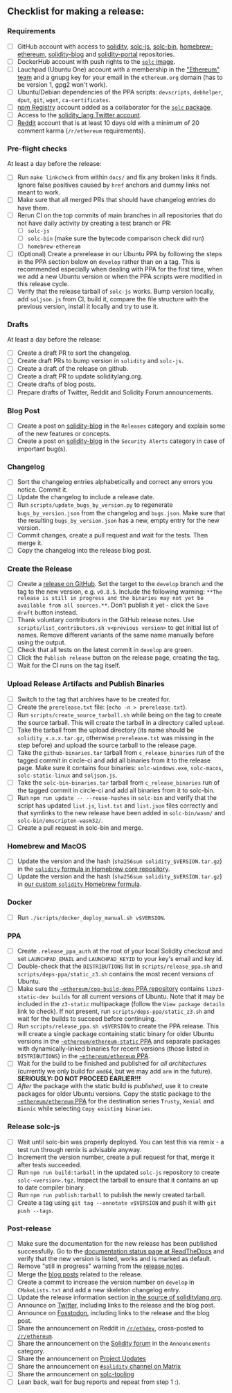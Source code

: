 ## Checklist for making a release:

### Requirements
 - [ ] GitHub account with access to [solidity](https://github.com/ethereum/solidity), [solc-js](https://github.com/ethereum/solc-js),
       [solc-bin](https://github.com/ethereum/solc-bin), [homebrew-ethereum](https://github.com/ethereum/homebrew-ethereum),
       [solidity-blog](https://github.com/ethereum/solidity-blog) and [solidity-portal](https://github.com/ethereum/solidity-portal) repositories.
 - [ ] DockerHub account with push rights to the [``solc`` image](https://hub.docker.com/r/ethereum/solc).
 - [ ] Lauchpad (Ubuntu One) account with a membership in the ["Ethereum" team](https://launchpad.net/~ethereum) and
       a gnupg key for your email in the ``ethereum.org`` domain (has to be version 1, gpg2 won't work).
 - [ ] Ubuntu/Debian dependencies of the PPA scripts: ``devscripts``, ``debhelper``, ``dput``, ``git``, ``wget``, ``ca-certificates``.
 - [ ] [npm Registry](https://www.npmjs.com) account added as a collaborator for the [``solc`` package](https://www.npmjs.com/package/solc).
 - [ ] Access to the [solidity_lang Twitter account](https://twitter.com/solidity_lang).
 - [ ] [Reddit](https://www.reddit.com) account that is at least 10 days old with a minimum of 20 comment karma (``/r/ethereum`` requirements).

### Pre-flight checks
At least a day before the release:
 - [ ] Run ``make linkcheck`` from within ``docs/`` and fix any broken links it finds.
       Ignore false positives caused by ``href`` anchors and dummy links not meant to work.
 - [ ] Make sure that all merged PRs that should have changelog entries do have them.
 - [ ] Rerun CI on the top commits of main branches in all repositories that do not have daily activity by creating a test branch or PR:
      - [ ] ``solc-js``
      - [ ] ``solc-bin`` (make sure the bytecode comparison check did run)
      - [ ] ``homebrew-ethereum``
 - [ ] (Optional) Create a prerelease in our Ubuntu PPA by following the steps in the PPA section below on ``develop`` rather than on a tag.
       This is recommended especially when dealing with PPA for the first time, when we add a new Ubuntu version or when the PPA scripts were modified in this release cycle.
 - [ ] Verify that the release tarball of ``solc-js`` works.
       Bump version locally, add ``soljson.js`` from CI, build it, compare the file structure with the previous version, install it locally and try to use it.

### Drafts
At least a day before the release:
 - [ ] Create a draft PR to sort the changelog.
 - [ ] Create draft PRs to bump version in ``solidity`` and ``solc-js``.
 - [ ] Create a draft of the release on github.
 - [ ] Create a draft PR to update soliditylang.org.
 - [ ] Create drafts of blog posts.
 - [ ] Prepare drafts of Twitter, Reddit and Solidity Forum announcements.

### Blog Post
 - [ ] Create a post on [solidity-blog](https://github.com/ethereum/solidity-blog) in the ``Releases`` category and explain some of the new features or concepts.
 - [ ] Create a post on [solidity-blog](https://github.com/ethereum/solidity-blog) in the ``Security Alerts`` category in case of important bug(s).

### Changelog
 - [ ] Sort the changelog entries alphabetically and correct any errors you notice. Commit it.
 - [ ] Update the changelog to include a release date.
 - [ ] Run ``scripts/update_bugs_by_version.py`` to regenerate ``bugs_by_version.json`` from the changelog and ``bugs.json``.
       Make sure that the resulting ``bugs_by_version.json`` has a new, empty entry for the new version.
 - [ ] Commit changes, create a pull request and wait for the tests. Then merge it.
 - [ ] Copy the changelog into the release blog post.

### Create the Release
 - [ ] Create a [release on GitHub](https://github.com/ethereum/solidity/releases/new).
       Set the target to the ``develop`` branch and the tag to the new version, e.g. ``v0.8.5``.
       Include the following warning: ``**The release is still in progress and the binaries may not yet be available from all sources.**``.
       Don't publish it yet - click the ``Save draft`` button instead.
 - [ ] Thank voluntary contributors in the GitHub release notes.
       Use ``scripts/list_contributors.sh v<previous version>`` to get initial list of names.
       Remove different variants of the same name manually before using the output.
 - [ ] Check that all tests on the latest commit in ``develop`` are green.
 - [ ] Click the ``Publish release`` button on the release page, creating the tag.
 - [ ] Wait for the CI runs on the tag itself.

### Upload Release Artifacts and Publish Binaries
 - [ ] Switch to the tag that archives have to be created for.
 - [ ] Create the ``prerelease.txt`` file: (``echo -n > prerelease.txt``).
 - [ ] Run ``scripts/create_source_tarball.sh`` while being on the tag to create the source tarball. This will create the tarball in a directory called ``upload``.
 - [ ] Take the tarball from the upload directory (its name should be ``solidity_x.x.x.tar.gz``, otherwise ``prerelease.txt`` was missing in the step before) and upload the source tarball to the release page.
 - [ ] Take the ``github-binaries.tar`` tarball from ``c_release_binaries`` run of the tagged commit in circle-ci and add all binaries from it to the release page.
       Make sure it contains four binaries: ``solc-windows.exe``, ``solc-macos``, ``solc-static-linux`` and ``soljson.js``.
 - [ ] Take the ``solc-bin-binaries.tar`` tarball from ``c_release_binaries`` run of the tagged commit in circle-ci and add all binaries from it to solc-bin.
 - [ ] Run ``npm run update -- --reuse-hashes`` in ``solc-bin`` and verify that the script has updated ``list.js``, ``list.txt`` and ``list.json`` files correctly and that symlinks to the new release have been added in ``solc-bin/wasm/`` and ``solc-bin/emscripten-wasm32/``.
 - [ ] Create a pull request in solc-bin and merge.

### Homebrew and MacOS
 - [ ] Update the version and the hash (``sha256sum solidity_$VERSION.tar.gz``) in the [``solidity`` formula in Homebrew core repository](https://github.com/Homebrew/homebrew-core/blob/master/Formula/solidity.rb).
 - [ ] Update the version and the hash (``sha256sum solidity_$VERSION.tar.gz``) in [our custom ``solidity`` Homebrew formula](https://github.com/ethereum/homebrew-ethereum/blob/master/solidity.rb).

### Docker
 - [ ] Run ``./scripts/docker_deploy_manual.sh v$VERSION``.

### PPA
 - [ ] Create ``.release_ppa_auth`` at the root of your local Solidity checkout and set ``LAUNCHPAD_EMAIL`` and ``LAUNCHPAD_KEYID`` to your key's email and key id.
 - [ ] Double-check that the ``DISTRIBUTIONS`` list in ``scripts/release_ppa.sh`` and ``scripts/deps-ppa/static_z3.sh`` contains the most recent versions of Ubuntu.
 - [ ] Make sure the [``~ethereum/cpp-build-deps`` PPA repository](https://launchpad.net/~ethereum/+archive/ubuntu/cpp-build-deps) contains ``libz3-static-dev builds`` for all current versions of Ubuntu.
       Note that it may be included in the ``z3-static`` multipackage (follow the ``View package details`` link to check).
       If not present, run ``scripts/deps-ppa/static_z3.sh`` and wait for the builds to succeed before continuing.
 - [ ] Run ``scripts/release_ppa.sh v$VERSION`` to create the PPA release.
       This will create a single package containing static binary for older Ubuntu versions in the [``~ethereum/ethereum-static`` PPA](https://launchpad.net/~ethereum/+archive/ubuntu/ethereum-static)
       and separate packages with dynamically-linked binaries for recent versions (those listed in ``DISTRIBUTIONS``) in the [``~ethereum/ethereum`` PPA](https://launchpad.net/~ethereum/+archive/ubuntu/ethereum).
 - [ ] Wait for the build to be finished and published for *all architectures* (currently we only build for ``amd64``, but we may add ``arm`` in the future).
       **SERIOUSLY: DO NOT PROCEED EARLIER!!!**
 - [ ] *After* the package with the static build is *published*, use it to create packages for older Ubuntu versions.
       Copy the static package to the [``~ethereum/ethereum`` PPA](https://launchpad.net/~ethereum/+archive/ubuntu/ethereum)
       for the destination series ``Trusty``, ``Xenial`` and ``Bionic`` while selecting ``Copy existing binaries``.

### Release solc-js
 - [ ] Wait until solc-bin was properly deployed. You can test this via remix - a test run through remix is advisable anyway.
 - [ ] Increment the version number, create a pull request for that, merge it after tests succeeded.
 - [ ] Run ``npm run build:tarball`` in the updated ``solc-js`` repository to create ``solc-<version>.tgz``. Inspect the tarball to ensure that it contains an up to date compiler binary.
 - [ ] Run ``npm run publish:tarball`` to publish the newly created tarball.
 - [ ] Create a tag using ``git tag --annotate v$VERSION`` and push it with ``git push --tags``.

### Post-release
 - [ ] Make sure the documentation for the new release has been published successfully.
       Go to the [documentation status page at ReadTheDocs](https://readthedocs.org/projects/solidity/) and verify that the new version is listed, works and is marked as default.
 - [ ] Remove "still in progress" warning from the [release notes](https://github.com/ethereum/solidity/releases).
 - [ ] Merge the [blog posts](https://github.com/ethereum/solidity-blog/pulls) related to the release.
 - [ ] Create a commit to increase the version number on ``develop`` in ``CMakeLists.txt`` and add a new skeleton changelog entry.
 - [ ] Update the release information section [in the source of soliditylang.org](https://github.com/ethereum/solidity-portal/blob/master/index.html).
 - [ ] Announce on [Twitter](https://twitter.com/solidity_lang), including links to the release and the blog post.
 - [ ] Announce on [Fosstodon](https://fosstodon.org/@solidity/), including links to the release and the blog post.
 - [ ] Share the announcement on Reddit in [``/r/ethdev``](https://reddit.com/r/ethdev/), cross-posted to [``/r/ethereum``](https://reddit.com/r/ethereum/).
 - [ ] Share the announcement on the [Solidity forum](https://forum.soliditylang.org) in the ``Announcements`` category.
 - [ ] Share the announcement on [Project Updates](https://discord.com/channels/420394352083337236/798974456704925696)
 - [ ] Share the announcement on [`#solidity` channel on Matrix](https://matrix.to/#/#ethereum_solidity:gitter.im)
 - [ ] Share the announcement on [solc-tooling](https://matrix.to/#/#solc-tooling:matrix.org)
 - [ ] Lean back, wait for bug reports and repeat from step 1 :).
